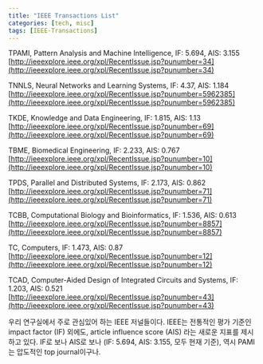 ```yaml
---
title: "IEEE Transactions List"
categories: [tech, misc]
tags: [IEEE-Transactions]
---
```


TPAMI, Pattern Analysis and Machine Intelligence, IF: 5.694, AIS: 3.155  
[http://ieeexplore.ieee.org/xpl/RecentIssue.jsp?punumber=34](http://ieeexplore.ieee.org/xpl/RecentIssue.jsp?punumber=34)

TNNLS, Neural Networks and Learning Systems, IF: 4.37, AIS: 1.184  
[http://ieeexplore.ieee.org/xpl/RecentIssue.jsp?punumber=5962385](http://ieeexplore.ieee.org/xpl/RecentIssue.jsp?punumber=5962385)

TKDE, Knowledge and Data Engineering, IF: 1.815, AIS: 1.13  
[http://ieeexplore.ieee.org/xpl/RecentIssue.jsp?punumber=69](http://ieeexplore.ieee.org/xpl/RecentIssue.jsp?punumber=69)

TBME, Biomedical Engineering, IF: 2.233, AIS: 0.767  
[http://ieeexplore.ieee.org/xpl/RecentIssue.jsp?punumber=10](http://ieeexplore.ieee.org/xpl/RecentIssue.jsp?punumber=10)

TPDS, Parallel and Distributed Systems, IF: 2.173, AIS: 0.862  
[http://ieeexplore.ieee.org/xpl/RecentIssue.jsp?punumber=71](http://ieeexplore.ieee.org/xpl/RecentIssue.jsp?punumber=71)

TCBB, Computational Biology and Bioinformatics, IF: 1.536, AIS: 0.613  
[http://ieeexplore.ieee.org/xpl/RecentIssue.jsp?punumber=8857](http://ieeexplore.ieee.org/xpl/RecentIssue.jsp?punumber=8857)

TC, Computers, IF: 1.473, AIS: 0.87  
[http://ieeexplore.ieee.org/xpl/RecentIssue.jsp?punumber=12](http://ieeexplore.ieee.org/xpl/RecentIssue.jsp?punumber=12)

TCAD, Computer-Aided Design of Integrated Circuits and Systems, IF: 1.203, AIS: 0.521  
[http://ieeexplore.ieee.org/xpl/RecentIssue.jsp?punumber=43](http://ieeexplore.ieee.org/xpl/RecentIssue.jsp?punumber=43)

우리 연구실에서 주로 관심있어 하는 IEEE 저널들이다. IEEE는 전통적인 평가 기준인 impact factor (IF) 외에도, article influence score (AIS) 라는 새로운 지표를 제시하고 있다. IF로 보나 AIS로 보나 (IF: 5.694, AIS: 3.155, 모두 현재 기준), 역시 PAMI는 압도적인 top journal이구나.
